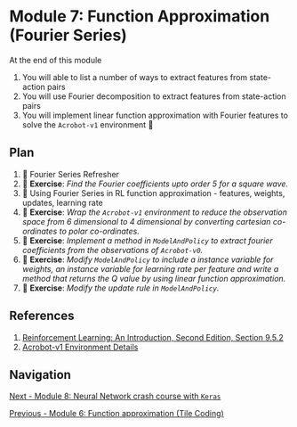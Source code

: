 # Module 7: Function Approximation (Fourier Series)

At the end of this module

1. You will able to list a number of ways to extract features from state-action pairs
1. You will use Fourier decomposition to extract features from state-action pairs
2. You will implement linear function approximation with Fourier features to solve the `Acrobot-v1` environment :tada:

## Plan

1. :movie_camera: Fourier Series Refresher
2. :pencil: **Exercise**: *Find the Fourier coefficients upto order 5 for a square wave.*
3. :movie_camera: Using Fourier Series in RL function approximation - features, weights, updates, learning rate
4. :pencil: **Exercise**: *Wrap the `Acrobot-v1` environment to reduce the observation space from 6 dimensional to 4 dimensional by
converting cartesian co-ordinates to polar co-ordinates.*
5. :pencil: **Exercise**: *Implement a method in `ModelAndPolicy` to extract fourier coefficients from the
observations of `Acrobot-v0`.*
6. :pencil: **Exercise**: *Modify `ModelAndPolicy` to include a instance variable for weights, an instance variable for
learning rate per feature and write a method that returns the Q value by using linear function approximation.*
7. :pencil: **Exercise**: *Modify the update rule in `ModelAndPolicy`.*

## References

1. [Reinforcement Learning: An Introduction, Second Edition, Section 9.5.2](https://drive.google.com/file/d/1opPSz5AZ_kVa1uWOdOiveNiBFiEOHjkG/view)
2. [Acrobot-v1 Environment Details](https://github.com/openai/gym/wiki/Leaderboard#acrobot-v1)

## Navigation 

[Next - Module 8: Neural Network crash course with `Keras`](https://github.com/gutfeeling/practical_rl_for_coders/tree/master/08_neural_network_crash_course_with_keras)

[Previous - Module 6: Function approximation (Tile Coding)](https://github.com/gutfeeling/practical_rl_for_coders/tree/master/06_fn_approx_tile_coding)


